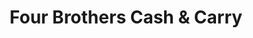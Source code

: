 ---
title: "Four Brothers Cash & Carry"
url: /lahore/four-brothers-cash-and-carry/
shop: supermarket
---